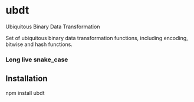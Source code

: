 # ubdt
Ubiquitous Binary Data Transformation

Set of ubiquitous binary data transformation functions, including encoding, bitwise and hash functions.

### Long live snake_case

## Installation
npm install ubdt
